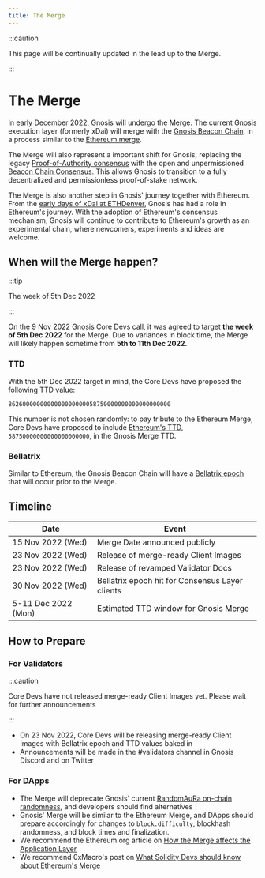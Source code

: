 ```yaml
---
title: The Merge
---
```


:::caution

This page will be continually updated in the lead up to the Merge. 

:::

# The Merge

In early December 2022, Gnosis will undergo the Merge. The current Gnosis execution layer (formerly xDai) will merge with the [Gnosis Beacon Chain](../specs/consensus/gbc.md), in a process similar to the [Ethereum merge](https://ethereum.org/en/upgrades/merge/). 

The Merge will also represent a important shift for Gnosis, replacing the legacy [Proof-of-Authority consensus](../specs/consensus/aura.md) with the open and unpermissioned [Beacon Chain Consensus](../specs/consensus/gbc.md). This allows Gnosis to transition to a fully decentralized and permissionless proof-of-stake network. 

The Merge is also another step in Gnosis' journey together with Ethereum. From the [early days of xDai at ETHDenver](https://developers.gnosischain.com/about-gc/use-cases/cryptocurrency-for-events-and-conferences/ethdenver), Gnosis has had a role in Ethereum's journey. With the adoption of Ethereum's consensus mechanism, Gnosis will continue to contribute to Ethereum's growth as an experimental chain, where newcomers, experiments and ideas are welcome. 

## When will the Merge happen?

:::tip

The week of 5th Dec 2022

:::

On the 9 Nov 2022 Gnosis Core Devs call, it was agreed to target **the week of 5th Dec 2022** for the Merge. Due to variances in block time, the Merge will likely happen sometime from **5th to 11th Dec 2022.**

### TTD

With the 5th Dec 2022 target in mind, the Core Devs have proposed the following TTD value: 

```
8626000000000000000000058750000000000000000000
```

This number is not chosen randomly: to pay tribute to the Ethereum Merge, Core Devs have proposed to include [Ethereum's TTD](https://notes.ethereum.org/@MarioHavel/merge-ttd), `58750000000000000000000`, in the Gnosis Merge TTD. 

### Bellatrix

Similar to Ethereum, the Gnosis Beacon Chain will have a [Bellatrix epoch](https://blog.ethereum.org/2022/08/24/mainnet-merge-announcement) that will occur prior to the Merge. 

## Timeline

| Date                | Event                                           |
| ------------------- | ----------------------------------------------- |
| 15 Nov 2022 (Wed)   | Merge Date announced publicly                   |
| 23 Nov 2022 (Wed)   | Release of merge-ready Client Images            |
| 23 Nov 2022 (Wed)   | Release of revamped Validator Docs              |
| 30 Nov 2022 (Wed)   | Bellatrix epoch hit for Consensus Layer clients |
| 5-11 Dec 2022 (Mon) | Estimated TTD window for Gnosis Merge           |

## How to Prepare

### For Validators

:::caution

Core Devs have not released merge-ready Client Images yet. Please wait for further announcements

:::

- On 23 Nov 2022, Core Devs will be releasing merge-ready Client Images with Bellatrix epoch and TTD values baked in
- Announcements will be made in the #validators channel in Gnosis Discord and on Twitter

### For DApps

- The Merge will deprecate Gnosis' current [RandomAuRa on-chain randomness](https://developers.gnosischain.com/for-developers/on-chain-random-numbers/randomness-faqs), and developers should find alternatives
- Gnosis' Merge will be similar to the Ethereum Merge, and DApps should prepare accordingly for changes to `block.difficulty`, blockhash randomness, and block times and finalization.
- We recommend the Ethereum.org article on [How the Merge affects the Application Layer](https://blog.ethereum.org/2021/11/29/how-the-merge-impacts-app-layer)
- We recommend 0xMacro's post on [What Solidity Devs should know about Ethereum's Merge](https://0xmacro.com/blog/what-solidity-devs-should-know-about-ethereums-merge/)
